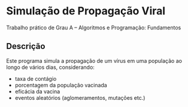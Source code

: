 # Simulação de Propagação Viral

Trabalho prático de Grau A – Algoritmos e Programação: Fundamentos  

## Descrição

Este programa simula a propagação de um vírus em uma população ao longo de vários dias, considerando:
- taxa de contágio
- porcentagem da população vacinada
- eficácia da vacina
- eventos aleatórios (aglomeramentos, mutações etc.)
